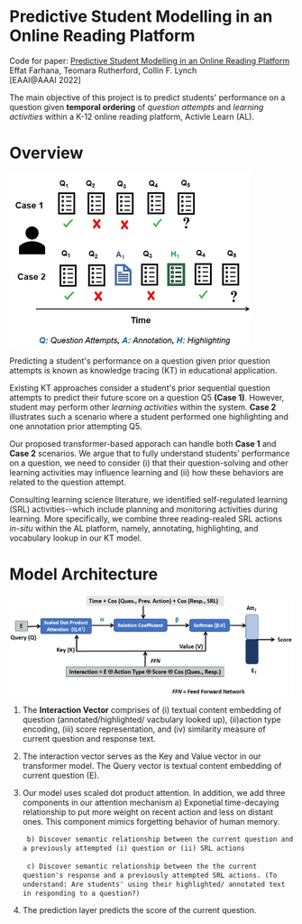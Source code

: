 # Predictive Student Modelling in an Online Reading Platform
Code for paper: [Predictive Student Modelling in an Online Reading Platform](https://effat.github.io/webdata/EAAI_CameraReady_preprint.pdf)  
Effat Farhana, Teomara Rutherford, Collin F. Lynch  
[EAAI@AAAI 2022] 

The main objective of this project is to predict students' performance on a question given **temporal ordering** of *question attempts* and *learning activities* within a K-12 online reading platform, Activle Learn (AL).


# Overview
![](figures/motivation.jpg)  

Predicting a student's performance on a question given prior question attempts is known as knowledge tracing (KT) in educational application. 

Existing KT approaches consider a student's prior sequential question attempts to predict their future score on a question Q5 **(Case 1)**.
However, student may perform other *learning activities* within the system. **Case 2** illustrates such a scenario where a student performed one highlighting and one annotation prior attempting Q5. 

Our proposed transformer-based apporach can handle both **Case 1** and **Case 2** scenarios. We argue that to fully understand
students’ performance on a question, we need to
consider (i) that their question-solving and other learning activities may influence learning and (ii) how these behaviors
are related to the question attempt.

Consulting learning science literature, we identified self-regulated learning (SRL) activities--which include planning and monitoring activities during learning. More specifically, we combine three reading-realed SRL actions *in-situ* within the AL platform, namely, annotating, highlighting, and vocabulary lookup in our KT model.


# Model Architecture
![](figures/Model.jpg)  

1. The **Interaction Vector** comprises of (i) textual content embedding of question (annotated/highlighted/ vacbulary looked up), (ii)action type encoding, (iii) score representation, and (iv) similarity measure of current question and response text. 

2. The interaction vector serves as the Key and Value vector in our transformer model. The Query vector is textual content embedding of current question (E).

3. Our model uses scaled dot product attention. In addition, we add three components in our attention mechanism
        a) Exponetial time-decaying relationship to put more weight on recent action and less on distant ones. This component mimics forgetting behavior of human memory.

        b) Discover semantic relationship between the current question and a previously attempted (i) question or (ii) SRL actions

        c) Discover semantic relationship between the the current question's response and a previously attempted SRL actions. (To understand: Are students' using their highlighted/ annotated text in responding to a question?) 


4. The prediction layer predicts the score of the current question.